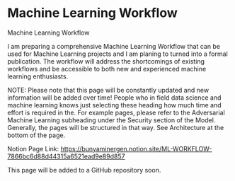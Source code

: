 # Machine Learning Workflow

Machine Learning Workflow

I am preparing a comprehensive Machine Learning Workflow that can be used for Machine Learning projects and I am planing to turned into a formal publication. The workflow will address the shortcomings of existing workflows and be accessible to both new and experienced machine learning enthusiasts.

NOTE: Please note that this page will be constantly updated and new information will be added over time! People who in field data science and machine learning knows just selecting these heading how much time and effort is required in the. For example pages, please refer to the Adversarial Machine Learning subheading under the Security section of the Model. Generally, the pages will be structured in that way. See Architecture at the bottom of the page.

Notion Page Link:
https://bunyaminergen.notion.site/ML-WORKFLOW-7866bc6d88d44315a6521ead9e89d857

This page will be added to a GitHub repository soon.



